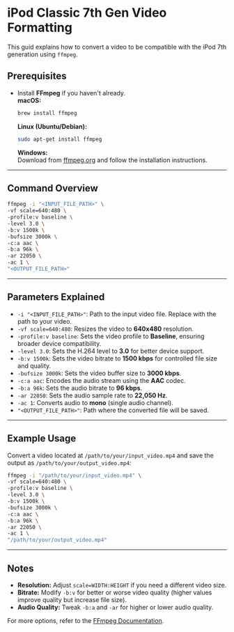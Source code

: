 
# iPod Classic 7th Gen Video Formatting


This guid explains how to convert a video to be compatible with the iPod 7th generation using `ffmpeg`.

## Prerequisites

- Install **FFmpeg** if you haven't already.  
  **macOS:**  
  ```bash
  brew install ffmpeg
  ```  
  **Linux (Ubuntu/Debian):**  
  ```bash
  sudo apt-get install ffmpeg
  ```  
  **Windows:**  
  Download from [ffmpeg.org](https://ffmpeg.org/download.html) and follow the installation instructions.

---

## Command Overview

```bash
ffmpeg -i "<INPUT_FILE_PATH>" \
-vf scale=640:480 \
-profile:v baseline \
-level 3.0 \
-b:v 1500k \
-bufsize 3000k \
-c:a aac \
-b:a 96k \
-ar 22050 \
-ac 1 \
"<OUTPUT_FILE_PATH>"
```

---

## Parameters Explained

- `-i "<INPUT_FILE_PATH>"`: Path to the input video file. Replace with the path to your video.
- `-vf scale=640:480`: Resizes the video to **640x480** resolution.
- `-profile:v baseline`: Sets the video profile to **Baseline**, ensuring broader device compatibility.
- `-level 3.0`: Sets the H.264 level to **3.0** for better device support.
- `-b:v 1500k`: Sets the video bitrate to **1500 kbps** for controlled file size and quality.
- `-bufsize 3000k`: Sets the video buffer size to **3000 kbps**.
- `-c:a aac`: Encodes the audio stream using the **AAC** codec.
- `-b:a 96k`: Sets the audio bitrate to **96 kbps**.
- `-ar 22050`: Sets the audio sample rate to **22,050 Hz**.
- `-ac 1`: Converts audio to **mono** (single audio channel).
- `"<OUTPUT_FILE_PATH>"`: Path where the converted file will be saved.

---

## Example Usage

Convert a video located at `/path/to/your/input_video.mp4` and save the output as `/path/to/your/output_video.mp4`:

```bash
ffmpeg -i "/path/to/your/input_video.mp4" \
-vf scale=640:480 \
-profile:v baseline \
-level 3.0 \
-b:v 1500k \
-bufsize 3000k \
-c:a aac \
-b:a 96k \
-ar 22050 \
-ac 1 \
"/path/to/your/output_video.mp4"
```

---

## Notes

- **Resolution:** Adjust `scale=WIDTH:HEIGHT` if you need a different video size.  
- **Bitrate:** Modify `-b:v` for better or worse video quality (higher values improve quality but increase file size).  
- **Audio Quality:** Tweak `-b:a` and `-ar` for higher or lower audio quality.  

For more options, refer to the [FFmpeg Documentation](https://ffmpeg.org/documentation.html).
